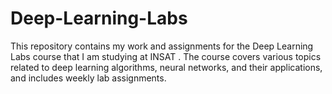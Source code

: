# Deep-Learning-Labs
This repository contains my work and assignments for the Deep Learning Labs course that I am studying at INSAT . The course covers various topics related to deep learning algorithms, neural networks, and their applications, and includes weekly lab assignments.

